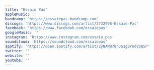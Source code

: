 ```yaml
---
title: "Essaie Pas"
appleMusic: ''
bandcamp: 'https://essaiepas.bandcamp.com'
discogs: 'https://www.discogs.com/artist/2732998-Essaie-Pas'
facebook: 'https://www.facebook.com/essaiepas'
googleMusic: ''
instagram: 'https://www.instagram.com/essaie_pas'
soundcloud: 'https://soundcloud.com/essaiepas'
spotify: 'https://open.spotify.com/artist/2yNAWB78hJG1gSrodV5QSP'
twitter: ''
website: ''
youtube: ''
---
```

